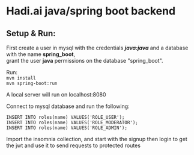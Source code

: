 # Hadi.ai java/spring boot backend

## Setup & Run:

First create a user in mysql with the credentials **_java:java_** and a database with the name **spring_boot**,  
grant the user **java** permissions on the database "spring_boot".

Run:  
`mvn install`  
`mvn spring-boot:run`

A local server will run on localhost:8080  

Connect to mysql database and run the following:

```
INSERT INTO roles(name) VALUES('ROLE_USER');
INSERT INTO roles(name) VALUES('ROLE_MODERATOR');
INSERT INTO roles(name) VALUES('ROLE_ADMIN');
```

Import the insomnia collection, and start with the signup 
then login to get the jwt and use it to send requests to protected routes